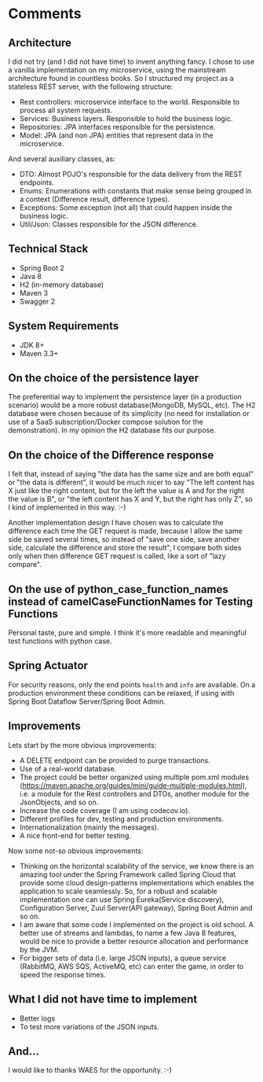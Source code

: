 # Comments

## Architecture

I did not try (and I did not have time) to invent anything fancy. I chose to use a vanilla implementation on my microservice, using the mainstream architecture found in countless books. So I structured my project as a stateless REST server, with the following structure:

* Rest controllers: microservice interface to the world. Responsible to process all system requests. 
* Services: Business layers. Responsible to hold the business logic.
* Repositories: JPA interfaces responsible for the persistence.
* Model: JPA (and non JPA) entities that represent data in the microservice.

And several auxiliary classes, as:

* DTO: Almost POJO's responsible for the data delivery from the REST endpoints.
* Enums: Enumerations with constants that make sense being grouped in a context (Difference result, difference types).
* Exceptions: Some exception (not all) that could happen inside the business logic.
* Util/Json: Classes responsible for the JSON difference.

## Technical Stack
- Spring Boot 2
- Java 8
- H2 (in-memory database)
- Maven 3
- Swagger 2

## System Requirements
- JDK 8+
- Maven 3.3+

## On the choice of the persistence layer 

The preferential way to implement the persistence layer (in a production scenario) would be a more robust database(MongoDB, MySQL, etc). The H2 database were chosen because of its simplicity (no need for installation or use of a SaaS subscription/Docker compose solution for the demonstration). In my opinion the H2 database fits our purpose.

## On the choice of the Difference response

I felt that, instead of saying "the data has the same size and are both equal" or "the data is different", it would be much nicer to say "The left content has X just like the right content, but for the left the value is A and for the right the value is B", or "the left content has X and Y, but the right has only Z", so I kind of implemented in this way. :-) 

Another implementation design I have chosen was to calculate the difference each time the GET request is made, because I allow the same side be saved several times, so instead of "save one side, save another side, calculate the difference and store the result", I compare both sides only when then difference GET request is called, like a sort of "lazy compare".

## On the use of python_case_function_names instead of camelCaseFunctionNames for Testing Functions

Personal taste, pure and simple. I think it's more readable and meaningful test functions with python case.  


## Spring Actuator

For security reasons, only the end points `health` and `info` are available. On a production environment these conditions can be relaxed, if using with Spring Boot Dataflow Server/Spring Boot Admin.

## Improvements

Lets start by the more obvious improvements:

* A DELETE endpoint can be provided to purge transactions.
* Use of a real-world database.
* The project could be better organized using multiple pom.xml modules (https://maven.apache.org/guides/mini/guide-multiple-modules.html), i.e. a module for the Rest controllers and DTOs, another module for the JsonObjects, and so on.
* Increase the code coverage (I am using codecov.io).
* Different profiles for dev, testing and production environments.
* Internationalization (mainly the messages).
* A nice front-end for better testing.

Now some not-so obvious improvements:

* Thinking on the horizontal scalability of the service, we know there is an amazing tool under the Spring Framework called Spring Cloud that provide some cloud design-patterns implementations which enables the application to scale seamlessly. So, for a robust and scalable implementation one can use Spring Eureka(Service discovery), Configuration Server, Zuul Server(API gateway), Spring Boot Admin and so on.
* I am aware that some code I implemented on the project is old school. A better use of streams and lambdas, to name a few Java 8 features, would be nice to provide a better resource allocation and performance by the JVM.   
* For bigger sets of data (i.e. large JSON inputs), a queue service (RabbitMQ, AWS SQS, ActiveMQ, etc) can enter the game, in order to speed the response times.

## What I did not have time to implement

* Better logs
* To test more variations of the JSON inputs.

## And...

I would like to thanks WAES for the opportunity. :-)
